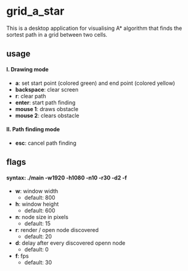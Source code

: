 # grid_a_star
This is a desktop application for visualising A* algorithm that finds the sortest path in a grid between two cells.
## usage
  #### I. Drawing mode
  - **a**: set start point (colored green) and end point (colored yellow)
  - **backspace**: clear screen
  - **r**: clear path
  - **enter**: start path finding
  - **mouse 1**: draws obstacle
  - **mouse 2**: clears obstacle
  #### II. Path finding mode
  - **esc**: cancel path finding
    
## flags
  #### syntax: ./main -w1920 -h1080 -n10 -r30 -d2 -f
  - **w**: window width
    - default: 800
  - **h**: window height
    - default: 600
  - **n**: node size in pixels
    - default: 15
  - **r**: render / open node discovered
    - default: 20
  - **d**: delay after every discovered openn node
    - default: 0
  - **f**: fps
    - default: 30
